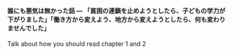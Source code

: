 #### 誰にも悪気は無かった話 — 「貧困の連鎖を止めようとしたら、子どもの学力が下がりました」「働き方から変えよう、地方から変えようとしたら、何も変わりませんでした」

Talk about how you should read chapter 1 and 2

